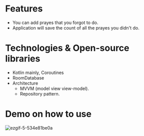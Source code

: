 # Features
* You can add prayes that you forgot to do.
* Application will save the count of all the prayes you didn't do.

# Technologies & Open-source libraries
* Kotlin mainly, Coroutines
* RoomDatabase
* Architecture
  - MVVM (model view view-model).
  - Repository pattern.

# Demo on how to use
![ezgif-5-534e81be0a](https://github.com/AbdallahHassanN/Salwat/assets/81488210/16c53e75-c41e-4a9d-87ab-4830724b9e98)



